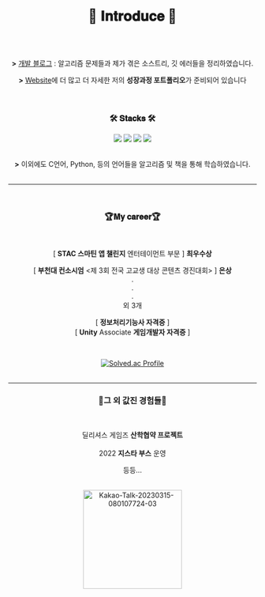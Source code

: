 <div align="center">
 
# 🤗 𝐈𝐧𝐭𝐫𝐨𝐝𝐮𝐜𝐞 🤗
<br>
<br>

**>** [개발 블로그](https://nsj050320.tistory.com) : 알고리즘 문제들과 제가 겪은 소스트리, 깃 에러들을 정리하였습니다.<br>

**>** [Website](https://namsojeong.notion.site/s-Portfolio-dccda0d2e5da44c08db478301365e3d6)에 더 많고 더 자세한 저의 **성장과정 포트폴리오**가 준비되어 있습니다<br>
<br>
<br>

### 🛠 𝐒𝐭𝐚𝐜𝐤𝐬 🛠

 <img src="https://img.shields.io/badge/Unity-%23000000?style=for-the-badge&logo=unity&logoColor=white">
<img src="https://img.shields.io/badge/Unreal-0E1128?style=for-the-badge&logo=Unreal Engine&logoColor=white">

 <img src="https://img.shields.io/badge/C++-%2300599C?style=for-the-badge&logo=c%2B%2B&logoColor=white">
 <img src="https://img.shields.io/badge/C%23-%23239120?style=for-the-badge&logo=c-sharp&logoColor=white">
<br><br>


**>** 이외에도 C언어, Python, 등의 언어들을 알고리즘 및 책을 통해 학습하였습니다.
<br><br>

- - -

<br>

### 🏆𝐌𝐲 𝐜𝐚𝐫𝐞𝐞𝐫🏆
 <br/>

[ **STAC 스마틴 앱 챌린지** 엔터테이먼트 부문 ]  **최우수상** <br/>

[ **부천대 컨소시엄** <제 3회 전국 고교생 대상 콘텐츠 경진대회> ] **은상** <br/>
.
<br>
.
<br>
.
<br>
외 3개
<br/>

[ **정보처리기능사 자격증** ] <br/>
[ **Unity** Associate **게임개발자 자격증** ]<br/>

<br/>

[![Solved.ac Profile](http://mazassumnida.wtf/api/v2/generate_badge?boj=nsj050320)](https://solved.ac/nsj050320/)
<br><br>

- - -

###  🤝**그 외 값진 경험들**🤝
<br>

딜리셔스 게임즈 **산학협약 프로젝트**
<br><br>
2022 **지스타 부스** 운영
<br>

등등...

<br>

<img src="https://i.ibb.co/fdM4Cdz/Kakao-Talk-20230315-080107724-03.jpg" alt="Kakao-Talk-20230315-080107724-03" width="200" height="200">

</div>
